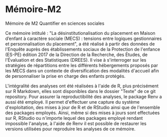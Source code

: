 # Mémoire-M2
Mémoire de M2 Quantifier en sciences sociales

Ce mémoire intitulé : "La désinstitutionalisation du placement en Maison d’enfant à caractère sociale (MECS) : tensions entre logiques gestionnaires et personnalisation du placement", a été réalisé à partir des données de l'Enquête auprès des établissements sociaux de la Protection de l'enfance (ES-PE) édition 2017 de la Direction de la Recherche, des Études, de l'Évaluation et des Statistiques (DREES). Il vise à s'interroger sur les stratégies de répartitions entre les différents hébergements proposés par les MECS dans un contexte de diversification des modalités d'accueil afin de personnaliser la prise en charge des enfants protégés.

L'intégralité des analyses ont été réalisées à l'aide de R, plus précisément sur R Markdown, elles sont disponibles dans le dossier "Texte" de ce git repository.
Pour assurer la reproductibilité des analyses, le package Renv a aussi été employé. Il permet d'effectuer une capture du système d'exploitation, des mises à jour de R et de RStudio ainsi que de l'ensemble des packages employés. Ainsi, même si des mises à jours sont effectuées sur R, RStudio ou n'importe lequel des packages employé rendant impossible l'analyse, à l'aide de Renv il est possible de restaurer les versions utilisées pour reproduire les analyses de ce mémoire.

